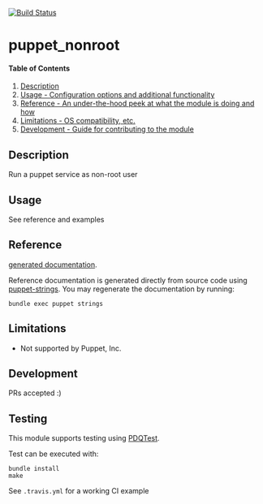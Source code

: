 [![Build Status](https://travis-ci.org/GeoffWilliams/puppet-puppet_nonroot.svg?branch=master)](https://travis-ci.org/GeoffWilliams/puppet-puppet_nonroot)
# puppet_nonroot

#### Table of Contents

1. [Description](#description)
1. [Usage - Configuration options and additional functionality](#usage)
1. [Reference - An under-the-hood peek at what the module is doing and how](#reference)
1. [Limitations - OS compatibility, etc.](#limitations)
1. [Development - Guide for contributing to the module](#development)

## Description

Run a puppet service as non-root user

## Usage
See reference and examples

## Reference
[generated documentation](https://rawgit.com/GeoffWilliams/puppet-puppet_nonroot/master/doc/index.html).

Reference documentation is generated directly from source code using [puppet-strings](https://github.com/puppetlabs/puppet-strings).  You may regenerate the documentation by running:

```shell
bundle exec puppet strings
```

## Limitations
* Not supported by Puppet, Inc.

## Development

PRs accepted :)

## Testing
This module supports testing using [PDQTest](https://github.com/declarativesystems/pdqtest).


Test can be executed with:

```
bundle install
make
```

See `.travis.yml` for a working CI example
